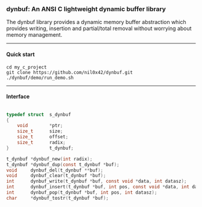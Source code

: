 ### dynbuf: An ANSI C lightweight dynamic buffer library

The dynbuf library provides a dynamic memory buffer abstraction
which provides writing, insertion and partial/total removal
without worrying about memory management.

------------------------------------------------------------------------
#### Quick start

    cd my_c_project
    git clone https://github.com/nil0x42/dynbuf.git
    ./dynbuf/demo/run_demo.sh

------------------------------------------------------------------------
#### Interface
```c

typedef struct	s_dynbuf
{
    void        *ptr;
    size_t      size;
    size_t      offset;
    size_t      radix;
}               t_dynbuf;

t_dynbuf *dynbuf_new(int radix);
t_dynbuf *dynbuf_dup(const t_dynbuf *buf);
void     dynbuf_del(t_dynbuf **buf);
void     dynbuf_clear(t_dynbuf *buf);
int      dynbuf_write(t_dynbuf *buf, const void *data, int datasz);
int      dynbuf_insert(t_dynbuf *buf, int pos, const void *data, int datasz);
int      dynbuf_pop(t_dynbuf *buf, int pos, int datasz);
char     *dynbuf_tostr(t_dynbuf *buf);

```
